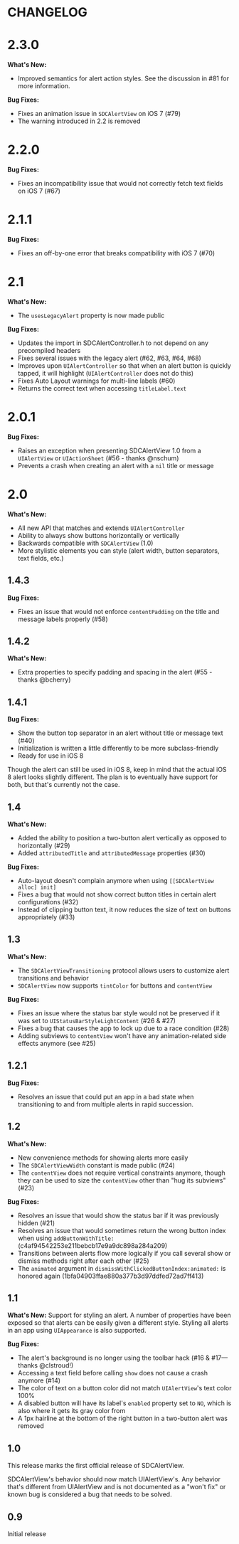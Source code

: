 # CHANGELOG

# 2.3.0

**What's New:**
- Improved semantics for alert action styles. See the discussion in #81 for more information.

**Bug Fixes:**
- Fixes an animation issue in `SDCAlertView` on iOS 7 (#79)
- The warning introduced in 2.2 is removed

# 2.2.0

**Bug Fixes:**
- Fixes an incompatibility issue that would not correctly fetch text fields on iOS 7 (#67)

# 2.1.1

**Bug Fixes:**
- Fixes an off-by-one error that breaks compatibility with iOS 7 (#70)

# 2.1

**What's New:**
- The `usesLegacyAlert` property is now made public

**Bug Fixes:**
- Updates the import in SDCAlertController.h to not depend on any precompiled headers
- Fixes several issues with the legacy alert (#62, #63, #64, #68)
- Improves upon `UIAlertController` so that when an alert button is quickly tapped, it will highlight (`UIAlertController` does not do this)
- Fixes Auto Layout warnings for multi-line labels (#60)
- Returns the correct text when accessing `titleLabel.text`

# 2.0.1

**Bug Fixes:**
- Raises an exception when presenting SDCAlertView 1.0 from a `UIAlertView` or `UIActionSheet` (#56 - thanks @nschum)
- Prevents a crash when creating an alert with a `nil` title or message

# 2.0

**What's New:**
- All new API that matches and extends `UIAlertController`
- Ability to always show buttons horizontally or vertically
- Backwards compatible with `SDCAlertView` (1.0)
- More stylistic elements you can style (alert width, button separators, text fields, etc.)

## 1.4.3

**Bug Fixes:**
- Fixes an issue that would not enforce `contentPadding` on the title and message labels properly (#58)

## 1.4.2

**What's New:**
- Extra properties to specify padding and spacing in the alert (#55 - thanks @bcherry)

## 1.4.1

**Bug Fixes:**
- Show the button top separator in an alert without title or message text (#40)
- Initialization is written a little differently to be more subclass-friendly
- Ready for use in iOS 8

Though the alert can still be used in iOS 8, keep in mind that the actual iOS 8 alert looks slightly different. The plan is to eventually have support for both, but that's currently not the case.

## 1.4

**What's New:**
- Added the ability to position a two-button alert vertically as opposed to horizontally (#29)
- Added `attributedTitle` and `attributedMessage` properties (#30)

**Bug Fixes:**
- Auto-layout doesn't complain anymore when using `[[SDCAlertView alloc] init]`
- Fixes a bug that would not show correct button titles in certain alert configurations (#32)
- Instead of clipping button text, it now reduces the size of text on buttons appropriately (#33)

## 1.3

**What's New:**
- The `SDCAlertViewTransitioning` protocol allows users to customize alert transitions and behavior
- `SDCAlertView` now supports `tintColor` for buttons and `contentView`

**Bug Fixes:**
- Fixes an issue where the status bar style would not be preserved if it was set to `UIStatusBarStyleLightContent` (#26 & #27)
- Fixes a bug that causes the app to lock up due to a race condition (#28)
- Adding subviews to `contentView` won't have any animation-related side effects anymore (see #25)

## 1.2.1

**Bug Fixes:**
- Resolves an issue that could put an app in a bad state when transitioning to and from multiple alerts in rapid succession.

## 1.2

**What's New:**
- New convenience methods for showing alerts more easily
- The `SDCAlertViewWidth` constant is made public (#24)
- The `contentView` does not require vertical constraints anymore, though they can be used to size the `contentView` other than "hug its subviews" (#23)

**Bug Fixes:**
- Resolves an issue that would show the status bar if it was previously hidden (#21)
- Resolves an issue that would sometimes return the wrong button index when using `addButtonWithTitle:` (c4af94542253e211bebcb17e9a9dc898a284a209)
- Transitions between alerts flow more logically if you call several show or dismiss methods right after each other (#25)
- The `animated` argument in `dismissWithClickedButtonIndex:animated:` is honored again (1bfa04903ffae880a377b3d97ddfed72ad7ff413)

## 1.1

**What's New:**
Support for styling an alert. A number of properties have been exposed so that alerts can be easily given a different style. Styling all alerts in an app using `UIAppearance` is also supported.

**Bug Fixes:**
- The alert's background is no longer using the toolbar hack (#16 & #17—thanks @clstroud!)
- Accessing a text field before calling `show` does not cause a crash anymore (#14)
- The color of text on a button color did not match `UIAlertView`'s text color 100%
- A disabled button will have its label's `enabled` property set to `NO`, which is also where it gets its gray color from
- A 1px hairline at the bottom of the right button in a two-button alert was removed

## 1.0

This release marks the first official release of SDCAlertView.

SDCAlertView's behavior should now match UIAlertView's. Any behavior that's different from UIAlertView and is not documented as a "won't fix" or known bug is considered a bug that needs to be solved.

## 0.9

Initial release